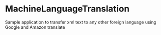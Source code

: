 # MachineLanguageTranslation
Sample application to transfer xml text to any other foreign language using Google and Amazon translate
